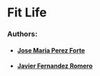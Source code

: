 # Fit Life

### Authors:

- #### [Jose Maria Perez Forte](https://github.com/jmpfbmx)
- #### [Javier Fernandez Romero](https://github.com/jferrom780)